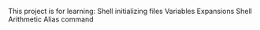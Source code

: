 This project is for learning:
Shell initializing files
Variables
Expansions
Shell Arithmetic 
Alias command
